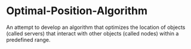 # Optimal-Position-Algorithm
An attempt to develop an algorithm that optimizes the location of objects (called servers) that interact with other objects (called nodes) within a predefined range. 
